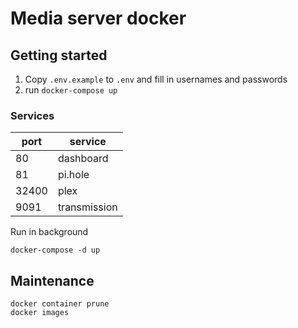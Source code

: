 # Media server docker

## Getting started

1) Copy `.env.example` to `.env` and fill in usernames and passwords
2) run `docker-compose up`

### Services

| port   | service      |
|--------|--------------|
| 80     | dashboard    |
| 81     | pi.hole      |
| 32400  | plex         |
| 9091   | transmission |

Run in background
```shell
docker-compose -d up
```

## Maintenance

```shell
docker container prune
docker images
```
